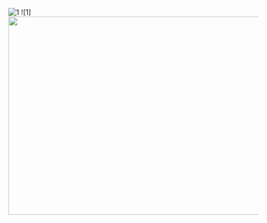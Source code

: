 ![1](https://github.com/user-attachments/assets/d99aa6a9-d598-4f85-afa7-52d115acc351)
![1]<img src="https://github.com/user-attachments/assets/d99aa6a9-d598-4f85-afa7-52d115acc351" width="600" height="400">
